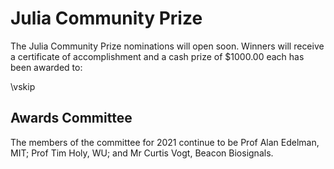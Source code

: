 # Julia Community Prize

The Julia Community Prize nominations will open soon. 
Winners will receive a certificate of accomplishment and a cash prize of \$1000.00 each has been awarded to:



\vskip

## Awards Committee

The members of the committee for 2021 continue to be Prof Alan Edelman, MIT; Prof Tim Holy, WU; and Mr Curtis Vogt, Beacon Biosignals.
